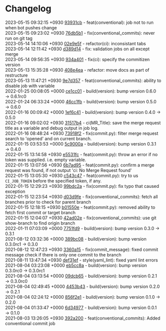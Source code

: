 # Changelog

2023-05-15 09:32:15 +0930 [93931cb](https://gitlab.com/nofusscomputing/projects/gitlab-ci/-/commit/93931cb9076e0db238f4e297abe3d8f37bd71b80) - feat(conventional): job not to run when bot pushes change  
2023-05-15 09:23:02 +0930 [76db5b1](https://gitlab.com/nofusscomputing/projects/gitlab-ci/-/commit/76db5b17578d8585ed31e0728dbfb37ea2fae153) - fix(conventional_commits): never run on git tag  
2023-05-14 14:10:06 +0930 [02e9e5f](https://gitlab.com/nofusscomputing/projects/gitlab-ci/-/commit/02e9e5f4f4cc0b93ae92c7ba3a2cfb38305af64c) - refactor(ci): inconsistant tabs  
2023-05-14 12:11:42 +0930 [d389d14](https://gitlab.com/nofusscomputing/projects/gitlab-ci/-/commit/d389d14192e1e483fbd48fa9b5c5bee25db14a20) - fix: validation jobs on all except merge  
2023-05-14 09:56:35 +0930 [934a401](https://gitlab.com/nofusscomputing/projects/gitlab-ci/-/commit/934a401a9620891b09a5fe9c9b0e50a97b43fa9b) - fix(ci): specify the commitizen version  
2023-05-13 15:35:28 +0930 [408e4ea](https://gitlab.com/nofusscomputing/projects/gitlab-ci/-/commit/408e4eab9e1f61004f1e38af6d1531747b7da99b) - refactor: move docs as part of restructure  
2023-05-13 11:47:21 +0930 [9e7d357](https://gitlab.com/nofusscomputing/projects/gitlab-ci/-/commit/9e7d357bab2b92704d37ad5621df9fe8d1e31a26) - feat(conventional_commits): ability to disable job with variable  
2022-01-25 00:08:05 +0000 [ce1cc01](https://gitlab.com/nofusscomputing/projects/gitlab-ci/-/commit/ce1cc017e26ff7f6cee586cc7d98e4d292275672) - build(version): bump version 0.6.0 → 0.6.1rc0  
2022-01-24 06:33:24 +0000 [46cc1fb](https://gitlab.com/nofusscomputing/projects/gitlab-ci/-/commit/46cc1fbb6a878e485af39e679b5184a9912c2e7f) - build(version): bump version 0.5.0 → 0.6.0  
2022-01-16 00:09:42 +0000 [1ef6c41](https://gitlab.com/nofusscomputing/projects/gitlab-ci/-/commit/1ef6c41818c40183f8019ea5cde48b4278e4d694) - build(version): bump version 0.4.0 → 0.5.0  
2022-01-16 09:02:02 +0930 [31517b4](https://gitlab.com/nofusscomputing/projects/gitlab-ci/-/commit/31517b4bf00c1f177ef925d09b1a6714577f62c5) - ci(MR_Title): save the merge request title as a variable and debug output in job log.  
2022-01-16 08:48:24 +0930 [73918f2](https://gitlab.com/nofusscomputing/projects/gitlab-ci/-/commit/73918f2f5e19440d0e300da3a20712739c316d88) - fix(commit.py): filter merge request search to 'opened' and on current branch.  
2022-01-15 03:53:53 +0000 [5c9000a](https://gitlab.com/nofusscomputing/projects/gitlab-ci/-/commit/5c9000a74859504ed64bbefa1fd193f80a2b69c2) - build(version): bump version 0.3.1 → 0.4.0  
2022-01-15 13:14:58 +0930 [e5531fc](https://gitlab.com/nofusscomputing/projects/gitlab-ci/-/commit/e5531fc77b5bdb1ccc0741e388df2d8d25ba6ade) - feat(commit.py): throw an error if no token was supplied. i.e. empty variable.  
2022-01-15 13:07:56 +0930 [6b7ad95](https://gitlab.com/nofusscomputing/projects/gitlab-ci/-/commit/6b7ad95fc0ccccf79ff645bad3f86660f5096a4e) - feat(commit.py): confirm a merge request was found, if not output 'ci: No Merge Request found'  
2022-01-15 13:05:30 +0930 [c543c47](https://gitlab.com/nofusscomputing/projects/gitlab-ci/-/commit/c543c47af8c7c386ae57f5a7a50904d396758c3a) - feat(commit.py): try to us `CI_JOB_TOKEN` before the specified token, if any.  
2022-01-15 12:29:23 +0930 [99bdc2a](https://gitlab.com/nofusscomputing/projects/gitlab-ci/-/commit/99bdc2a0929d4e7036e50e8ce22ce9b0f90f0736) - fix(commit.py): fix typo that caused exception  
2022-01-15 12:23:54 +0930 [d03d9fe](https://gitlab.com/nofusscomputing/projects/gitlab-ci/-/commit/d03d9fefc916dd6730d9ffa778c11d48d621318e) - fix(conventional_commits): fetch all branches prior to check for parent branch  
2022-01-15 12:18:15 +0930 [b01550e](https://gitlab.com/nofusscomputing/projects/gitlab-ci/-/commit/b01550e09f273edc8a57f4ad4b41ee2d67705d41) - feat(commit.py): removed ability to fetch first commit or target branch  
2022-01-15 12:04:07 +0930 [42ad02e](https://gitlab.com/nofusscomputing/projects/gitlab-ci/-/commit/42ad02ee5db65c3c6c33ad14fe0371c9916897bf) - fix(conventional_commits): use git show-branch to find origin branch  
2022-01-11 07:03:09 +0000 [7751fd9](https://gitlab.com/nofusscomputing/projects/gitlab-ci/-/commit/7751fd9494f610fff0ea16bd303bfe62d0034eec) - build(version): bump version 0.3.0 → 0.3.1  
2021-08-12 03:32:36 +0000 [389bc08](https://gitlab.com/nofusscomputing/projects/gitlab-ci/-/commit/389bc08d7686153fb374aa83d440c35c9b4eac90) - build(version): bump version 0.3.0rc1 → 0.3.0  
2021-08-12 12:47:23 +0930 [3360a15](https://gitlab.com/nofusscomputing/projects/gitlab-ci/-/commit/3360a15fde12682edfd9044d2541dc819615b838) - fix(commit_message): fixed commit message check if there is only one commit to the branch  
2021-08-11 13:47:34 +0930 [def31ef](https://gitlab.com/nofusscomputing/projects/gitlab-ci/-/commit/def31ef562c0002713401652657d59320548ee85) - style(yaml_lint): fixed yaml lint errors  
2021-08-04 03:23:08 +0000 [eb5cc8a](https://gitlab.com/nofusscomputing/projects/gitlab-ci/-/commit/eb5cc8a0e2885a9ed16a8d1a81611aec4d5a4d31) - build(version): bump version 0.3.0rc0 → 0.3.0rc1  
2021-08-04 03:13:54 +0000 [09dcb65](https://gitlab.com/nofusscomputing/projects/gitlab-ci/-/commit/09dcb65b090f59e9f8a6bea5eba4bb98bddbad3d) - build(version): bump version 0.2.1 → 0.3.0rc0  
2021-08-04 02:49:45 +0000 [4453b43](https://gitlab.com/nofusscomputing/projects/gitlab-ci/-/commit/4453b433c8966a334f02af592a6ce8092f2ac9de) - build(version): bump version 0.2.0 → 0.2.1  
2021-08-04 02:24:12 +0000 [856f2e1](https://gitlab.com/nofusscomputing/projects/gitlab-ci/-/commit/856f2e1770d0bda823996122ee70916dc0fe455b) - build(version): bump version 0.1.0 → 0.2.0  
2021-08-04 01:33:47 +0000 [6d34977](https://gitlab.com/nofusscomputing/projects/gitlab-ci/-/commit/6d349774269bcd7c6e406cfe72c78b99f246df7b) - build(version): bump version 0.0.1 → 0.1.0  
2021-08-03 13:26:05 +0930 [392a200](https://gitlab.com/nofusscomputing/projects/gitlab-ci/-/commit/392a200fd469c4161dbab5f2b59031a7a64f20a2) - feat(conventional_commits): Added conventional commit job  

